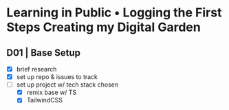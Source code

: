 # Learning in Public • Logging the First Steps Creating my Digital Garden

## D01 | Base Setup

- [x] brief research
- [x] set up repo & issues to track
- [ ] set up project w/ tech stack chosen
  - [x] remix base w/ TS
  - [x] TailwindCSS

